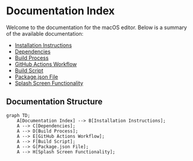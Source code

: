 # Documentation Index

Welcome to the documentation for the macOS editor. Below is a summary of the available documentation:

- [Installation Instructions](installation.md)
- [Dependencies](dependencies.md)
- [Build Process](build-process.md)
- [GitHub Actions Workflow](github-actions.md)
- [Build Script](build-script.md)
- [Package.json File](package-json.md)
- [Splash Screen Functionality](splash-screen.md)

## Documentation Structure

```mermaid
graph TD;
    A[Documentation Index] --> B[Installation Instructions];
    A --> C[Dependencies];
    A --> D[Build Process];
    A --> E[GitHub Actions Workflow];
    A --> F[Build Script];
    A --> G[Package.json File];
    A --> H[Splash Screen Functionality];
```
